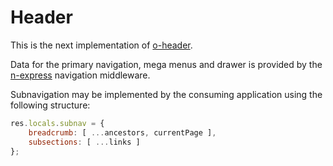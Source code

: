 # Header

This is the next implementation of [o-header](https://github.com/Financial-Times/o-header).

Data for the primary navigation, mega menus and drawer is provided by the [n-express](https://github.com/Financial-Times/n-express) navigation middleware.

Subnavigation may be implemented by the consuming application using the following structure:

```js
res.locals.subnav = {
    breadcrumb: [ ...ancestors, currentPage ],
    subsections: [ ...links ]
};
```
